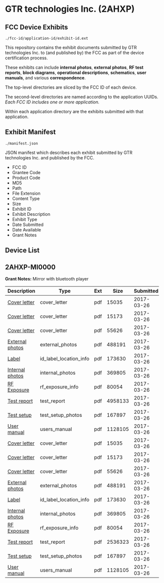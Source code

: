 # GTR technologies Inc. (2AHXP)
## FCC Device Exhibits

```
./fcc-id/application-id/exhibit-id.ext
```

This repository contains the exhibit documents submitted by GTR technologies Inc. to (and published by) the FCC as part of the device certification process.

These exhibits can include **internal photos**, **external photos**, **RF test reports**, **block diagrams**, **operational descriptions**, **schematics**, **user manuals**, and various **correspondence**.

The top-level directories are sliced by the FCC ID of each device.

The second-level directories are named according to the application UUIDs. *Each FCC ID includes one or more application.*

Within each application directory are the exhibits submitted with that application. 

## Exhibit Manifest

```
./manifest.json
```

JSON manifest which describes each exhibit submitted by GTR technologies Inc. and published by the FCC.

- FCC ID
- Grantee Code
- Product Code
- MD5
- Path
- File Extension
- Content Type
- Size
- Exhibit ID
- Exhibit Description
- Exhibit Type
- Date Submitted
- Date Available
- Grant Notes

## Device List
## 2AHXP-MI0000
**Grant Notes:** Mirror with bluetooth player

| Description | Type | Ext | Size | Submitted | Available |
| ----------- | ---- | --- | ---- | --------- | --------- |
| [Cover letter](2AHXP-MI0000/c7d3dcd55a901c58da50a2850765631f/3332817.pdf) | cover_letter | pdf | 15035 | 2017-03-26 | 2017-03-26 |
| [Cover letter](2AHXP-MI0000/c7d3dcd55a901c58da50a2850765631f/3332818.pdf) | cover_letter | pdf | 15173 | 2017-03-26 | 2017-03-26 |
| [Cover letter](2AHXP-MI0000/c7d3dcd55a901c58da50a2850765631f/3332819.pdf) | cover_letter | pdf | 55626 | 2017-03-26 | 2017-03-26 |
| [External photos](2AHXP-MI0000/c7d3dcd55a901c58da50a2850765631f/3332820.pdf) | external_photos | pdf | 488191 | 2017-03-26 | 2017-03-26 |
| [Label](2AHXP-MI0000/c7d3dcd55a901c58da50a2850765631f/3332821.pdf) | id_label_location_info | pdf | 173630 | 2017-03-26 | 2017-03-26 |
| [Internal photos](2AHXP-MI0000/c7d3dcd55a901c58da50a2850765631f/3332822.pdf) | internal_photos | pdf | 369805 | 2017-03-26 | 2017-03-26 |
| [RF Exposure](2AHXP-MI0000/c7d3dcd55a901c58da50a2850765631f/3332824.pdf) | rf_exposure_info | pdf | 80054 | 2017-03-26 | 2017-03-26 |
| [Test report](2AHXP-MI0000/c7d3dcd55a901c58da50a2850765631f/3332839.pdf) | test_report | pdf | 4958133 | 2017-03-26 | 2017-03-26 |
| [Test setup](2AHXP-MI0000/c7d3dcd55a901c58da50a2850765631f/3332827.pdf) | test_setup_photos | pdf | 167897 | 2017-03-26 | 2017-03-26 |
| [User manual](2AHXP-MI0000/c7d3dcd55a901c58da50a2850765631f/3332828.pdf) | users_manual | pdf | 1128105 | 2017-03-26 | 2017-03-26 |
| [Cover letter](2AHXP-MI0000/f87e2fcfe447a6dd90cb4d82793df30d/3332817.pdf) | cover_letter | pdf | 15035 | 2017-03-26 | 2017-03-26 |
| [Cover letter](2AHXP-MI0000/f87e2fcfe447a6dd90cb4d82793df30d/3332818.pdf) | cover_letter | pdf | 15173 | 2017-03-26 | 2017-03-26 |
| [Cover letter](2AHXP-MI0000/f87e2fcfe447a6dd90cb4d82793df30d/3332819.pdf) | cover_letter | pdf | 55626 | 2017-03-26 | 2017-03-26 |
| [External photos](2AHXP-MI0000/f87e2fcfe447a6dd90cb4d82793df30d/3332820.pdf) | external_photos | pdf | 488191 | 2017-03-26 | 2017-03-26 |
| [Label](2AHXP-MI0000/f87e2fcfe447a6dd90cb4d82793df30d/3332821.pdf) | id_label_location_info | pdf | 173630 | 2017-03-26 | 2017-03-26 |
| [Internal photos](2AHXP-MI0000/f87e2fcfe447a6dd90cb4d82793df30d/3332822.pdf) | internal_photos | pdf | 369805 | 2017-03-26 | 2017-03-26 |
| [RF Exposure](2AHXP-MI0000/f87e2fcfe447a6dd90cb4d82793df30d/3332824.pdf) | rf_exposure_info | pdf | 80054 | 2017-03-26 | 2017-03-26 |
| [Test report](2AHXP-MI0000/f87e2fcfe447a6dd90cb4d82793df30d/3332826.pdf) | test_report | pdf | 2536323 | 2017-03-26 | 2017-03-26 |
| [Test setup](2AHXP-MI0000/f87e2fcfe447a6dd90cb4d82793df30d/3332827.pdf) | test_setup_photos | pdf | 167897 | 2017-03-26 | 2017-03-26 |
| [User manual](2AHXP-MI0000/f87e2fcfe447a6dd90cb4d82793df30d/3332828.pdf) | users_manual | pdf | 1128105 | 2017-03-26 | 2017-03-26 |
